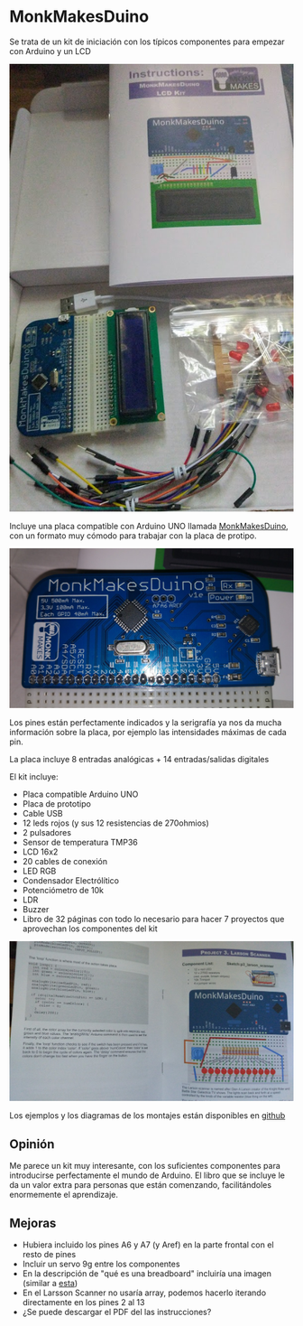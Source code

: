 # MonkMakesDuino

Se trata de un kit de iniciación con los típicos componentes para empezar con Arduino y un LCD

![Kit_LCD_MonkMakesDuino](./images/Kit_LCD_MonkMakesDuino.jpg)

Incluye una placa compatible con Arduino UNO llamada [MonkMakesDuino](http://www.monkmakes.com/mmd/), con un formato muy cómodo para trabajar con la placa de protipo.

![MonkMakesDuino](./images/MonkMakesDuino.jpg)

Los pines están perfectamente indicados y la serigrafía ya nos da mucha información sobre la placa, por ejemplo las intensidades máximas de cada pin.

La placa incluye 8 entradas analógicas + 14 entradas/salidas digitales

El kit incluye:
* Placa compatible Arduino UNO
* Placa de prototipo
* Cable USB
* 12 leds rojos (y sus 12 resistencias de 270ohmios)
* 2 pulsadores
* Sensor de temperatura TMP36
* LCD 16x2
* 20 cables de conexión
* LED RGB
* Condensador Electrólítico
* Potenciómetro de 10k
* LDR
* Buzzer
* Libro de 32 páginas con todo lo necesario para hacer 7 proyectos que aprovechan los componentes del kit

![Book_MonkMakesDuino](./images/Book_MonkMakesDuino.jpg)

Los ejemplos y los diagramas de los montajes están disponibles en [github](https://github.com/simonmonk/mmduino_lcd_kit)

## Opinión

Me parece un kit muy interesante, con los suficientes componentes para introducirse perfectamente el mundo de Arduino. El libro que se incluye le da un valor extra para personas que están comenzando, facilitándoles enormemente el aprendizaje.


## Mejoras

* Hubiera incluido los pines A6 y A7 (y Aref) en la parte frontal con el resto de pines
* Incluir un servo 9g entre los componentes
* En la descripción de "qué es una breadboard" incluiría una imagen (similar a [esta](https://ingenieriaelectronica.org/wp-content/uploads/2015/08/Representaci%C3%B3n-de-una-coneccion-en-un-protoboard.gif))
* En el Larsson Scanner no usaría array, podemos hacerlo iterando directamente en los pines 2 al 13
* ¿Se puede descargar el PDF del las instrucciones?

